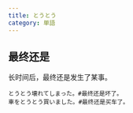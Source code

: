 ```yaml
---
title: とうとう
category: 単語
---
```


## 最终还是

长时间后，最终还是发生了某事。

```example
とうとう壊れてしまった。#最终还是坏了。
車をとうとう買いました。#最终还是买车了。
```
